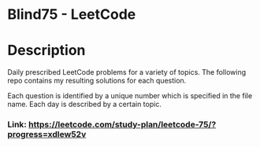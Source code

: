 # Blind75 - LeetCode

# Description
Daily prescribed LeetCode problems for a variety of topics. The following repo contains my resulting solutions for each question. 

Each question is identified by a unique number which is specified in the file name. Each day is described by a certain topic.

### Link: https://leetcode.com/study-plan/leetcode-75/?progress=xdlew52v